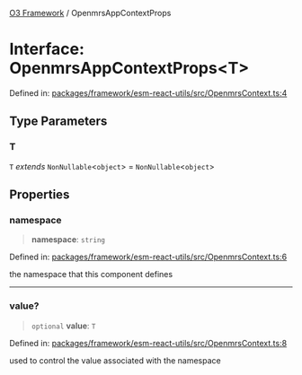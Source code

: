 [O3 Framework](../API.md) / OpenmrsAppContextProps

# Interface: OpenmrsAppContextProps\<T\>

Defined in: [packages/framework/esm-react-utils/src/OpenmrsContext.ts:4](https://github.com/openmrs/openmrs-esm-core/blob/main/packages/framework/esm-react-utils/src/OpenmrsContext.ts#L4)

## Type Parameters

### T

`T` *extends* `NonNullable`\<`object`\> = `NonNullable`\<`object`\>

## Properties

### namespace

> **namespace**: `string`

Defined in: [packages/framework/esm-react-utils/src/OpenmrsContext.ts:6](https://github.com/openmrs/openmrs-esm-core/blob/main/packages/framework/esm-react-utils/src/OpenmrsContext.ts#L6)

the namespace that this component defines

***

### value?

> `optional` **value**: `T`

Defined in: [packages/framework/esm-react-utils/src/OpenmrsContext.ts:8](https://github.com/openmrs/openmrs-esm-core/blob/main/packages/framework/esm-react-utils/src/OpenmrsContext.ts#L8)

used to control the value associated with the namespace
